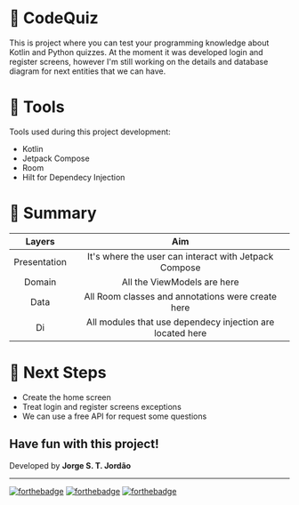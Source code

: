 # 🐧 CodeQuiz

This is project where you can test your programming knowledge about Kotlin and Python quizzes. At the moment it was developed login and register screens, however I'm still working on the details and 
database diagram for next entities that we can have.


# 📌 Tools

Tools used during this project development: 

- Kotlin
- Jetpack Compose
- Room
- Hilt for Dependecy Injection

# 📂 Summary

|      Layers     |                         Aim                          |
| :----------------: | :---------------------------------------------------: |
|   Presentation  |  It's where the user can interact with Jetpack Compose  |
|   Domain  |  All the ViewModels are here  |
|    Data   |   All Room classes and annotations were create here   |
|    Di   |    All modules that use dependecy injection are located here    |


# 🚀 Next Steps 

- Create the home screen
- Treat login and register screens exceptions
- We can use a free API for request some questions

## Have fun with this project!

Developed by **Jorge S. T. Jordão**

<hr>

[![forthebadge](https://forthebadge.com/images/badges/made-with-kotlin.svg)](https://forthebadge.com)
[![forthebadge](https://forthebadge.com/images/badges/built-for-android.svg)](https://forthebadge.com)
[![forthebadge](https://forthebadge.com/images/badges/uses-git.svg)](https://forthebadge.com)
